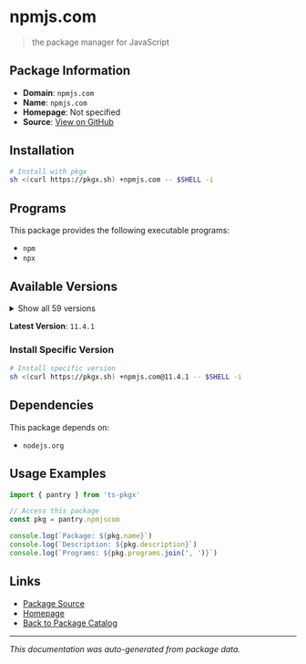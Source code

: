 # npmjs.com

> the package manager for JavaScript

## Package Information

- **Domain**: `npmjs.com`
- **Name**: `npmjs.com`
- **Homepage**: Not specified
- **Source**: [View on GitHub](https://github.com/pkgxdev/pantry/tree/main/projects/npmjs.com/package.yml)

## Installation

```bash
# Install with pkgx
sh <(curl https://pkgx.sh) +npmjs.com -- $SHELL -i
```

## Programs

This package provides the following executable programs:

- `npm`
- `npx`

## Available Versions

<details>
<summary>Show all 59 versions</summary>

- `11.4.1`, `11.4.0`, `11.3.0`, `11.2.0`, `11.1.0`
- `11.0.0`, `10.9.2`, `10.9.1`, `10.9.0`, `10.8.3`
- `10.8.2`, `10.8.1`, `10.8.0`, `10.7.0`, `10.6.0`
- `10.5.2`, `10.5.1`, `10.5.0`, `10.4.0`, `10.3.0`
- `10.2.5`, `10.2.4`, `10.2.3`, `10.2.2`, `10.2.1`
- `10.2.0`, `10.1.0`, `10.0.0`, `9.9.4`, `9.9.3`
- `9.9.2`, `9.9.1`, `9.9.0`, `9.8.1`, `9.8.0`
- `9.7.2`, `9.7.1`, `9.7.0`, `9.6.7`, `9.6.6`
- `9.6.5`, `9.6.4`, `9.6.3`, `9.6.2`, `9.6.1`
- `9.6.0`, `9.5.1`, `9.5.0`, `9.4.2`, `9.4.1`
- `9.4.0`, `9.3.1`, `9.3.0`, `9.2.0`, `9.1.3`
- `9.1.2`, `9.0.1`, `8.19.4`, `8.19.3`

</details>

**Latest Version**: `11.4.1`

### Install Specific Version

```bash
# Install specific version
sh <(curl https://pkgx.sh) +npmjs.com@11.4.1 -- $SHELL -i
```

## Dependencies

This package depends on:

- `nodejs.org`

## Usage Examples

```typescript
import { pantry } from 'ts-pkgx'

// Access this package
const pkg = pantry.npmjscom

console.log(`Package: ${pkg.name}`)
console.log(`Description: ${pkg.description}`)
console.log(`Programs: ${pkg.programs.join(', ')}`)
```

## Links

- [Package Source](https://github.com/pkgxdev/pantry/tree/main/projects/npmjs.com/package.yml)
- [Homepage](#)
- [Back to Package Catalog](../package-catalog.md)

---

*This documentation was auto-generated from package data.*
